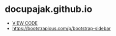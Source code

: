 # docupajak.github.io

-  <a id="view-code" href="https://codepen.io/virgilpana/pen/JowNpb" target="_blank">VIEW CODE</a>
- https://bootstrapious.com/p/bootstrap-sidebar

